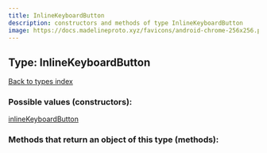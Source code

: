 ```yaml
---
title: InlineKeyboardButton
description: constructors and methods of type InlineKeyboardButton
image: https://docs.madelineproto.xyz/favicons/android-chrome-256x256.png
---
```

## Type: InlineKeyboardButton  
[Back to types index](index.md)



### Possible values (constructors):

[inlineKeyboardButton](../constructors/inlineKeyboardButton.md)  



### Methods that return an object of this type (methods):



